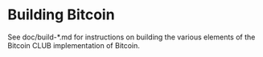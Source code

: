 Building Bitcoin
================

See doc/build-*.md for instructions on building the various
elements of the Bitcoin CLUB implementation of Bitcoin.
